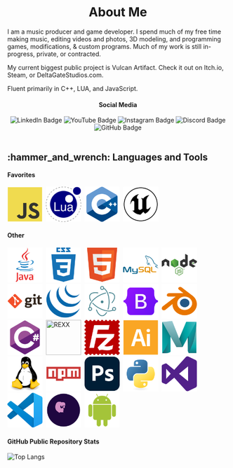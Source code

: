 <div id="header" align="center">
    <h1>About Me</h1>
</div>

<p>I am a music producer and game developer. I spend much of my free time making music, editing videos and photos, 3D modeling, and programming games, modifications, & custom programs. Much of my work is still in-progress, private, or contracted.

My current biggest public project is Vulcan Artifact. Check it out on Itch.io, Steam, or DeltaGateStudios.com.

Fluent primarily in C++, LUA, and JavaScript.</p>

<div id="socials" align="center">
    <h4>Social Media</h4>
    <div id="badges">
        <img src="https://img.shields.io/badge/LinkedIn-blue?style=for-the-badge&logo=linkedin&logoColor=white" alt="LinkedIn Badge"/>
        <img src="https://img.shields.io/badge/YouTube-red?style=for-the-badge&logo=youtube&logoColor=white" alt="YouTube Badge"/>
        <img src="https://img.shields.io/badge/instagram-white?style=for-the-badge&logo=instagram&logoColor=purple" alt="Instagram Badge"/>
        <img src="https://img.shields.io/badge/discord-purple?style=for-the-badge&logo=discord&logoColor=white" alt="Discord Badge"/>
        <img src="https://img.shields.io/badge/github-grey?style=for-the-badge&logo=github&logoColor=white" alt="GitHub Badge"/>
    </div>
    <img src="https://komarev.com/ghpvc/?username=Micro230&style=flat-square&color=blue" alt=""/>
</div>

<div id="languages" align="left">
    <h2>:hammer_and_wrench: Languages and Tools</h2>
    <h4>Favorites</h4>
    <div>
        <img src="https://github.com/devicons/devicon/blob/master/icons/javascript/javascript-original.svg" title="JavaScript" alt="JavaScript" width="80" height="80"/>&nbsp;
        <img src="https://github.com/devicons/devicon/blob/master/icons/lua/lua-original.svg" title="LUA" alt="LUA" width="80" height="80"/>&nbsp;
        <img src="https://github.com/devicons/devicon/blob/master/icons/cplusplus/cplusplus-original.svg" title="C++" alt="C++" width="80" height="80"/>&nbsp;
        <img src="https://github.com/devicons/devicon/blob/master/icons/unrealengine/unrealengine-original.svg" title="Unreal Engine" alt="Unreal Engine" width="80" height="80"/>&nbsp;
    </div>
    <h4>Other</h4>
    <div>
      <img src="https://github.com/devicons/devicon/blob/master/icons/java/java-original-wordmark.svg" title="Java" alt="Java" width="80" height="80"/>&nbsp;
      <img src="https://github.com/devicons/devicon/blob/master/icons/css3/css3-plain-wordmark.svg"  title="CSS3" alt="CSS" width="80" height="80"/>&nbsp;
      <img src="https://github.com/devicons/devicon/blob/master/icons/html5/html5-original.svg" title="HTML5" alt="HTML" width="80" height="80"/>&nbsp;
      <img src="https://github.com/devicons/devicon/blob/master/icons/mysql/mysql-original-wordmark.svg" title="MySQL"  alt="MySQL" width="80" height="80"/>&nbsp;
      <img src="https://github.com/devicons/devicon/blob/master/icons/nodejs/nodejs-original-wordmark.svg" title="NodeJS" alt="NodeJS" width="80" height="80"/>&nbsp;
      <img src="https://github.com/devicons/devicon/blob/master/icons/git/git-original-wordmark.svg" title="Git" **alt="Git" width="80" height="80"/>&nbsp;
      <img src="https://github.com/devicons/devicon/blob/master/icons/jquery/jquery-original.svg" title="JQuery" **alt="JQuery" width="80" height="80"/>&nbsp;
      <img src="https://github.com/devicons/devicon/blob/master/icons/electron/electron-original.svg" title="Electron" **alt="Electron" width="80" height="80"/>&nbsp;
      <img src="https://github.com/devicons/devicon/blob/master/icons/bootstrap/bootstrap-original.svg" title="Bootstrap" **alt="Bootstrap" width="80" height="80"/>&nbsp;
      <img src="https://github.com/devicons/devicon/blob/master/icons/blender/blender-original.svg" title="Blender" **alt="Blender" width="80" height="80"/>&nbsp;
      <img src="https://github.com/devicons/devicon/blob/master/icons/csharp/csharp-original.svg" title="C#" **alt="C#" width="80" height="80"/>&nbsp;
      <img src="https://www.svgrepo.com/show/374046/rexx.svg" title="REXX" **alt="REXX" width="80" height="80"/>&nbsp;
      <img src="https://github.com/devicons/devicon/blob/master/icons/filezilla/filezilla-plain.svg" title="FileZilla" **alt="FileZilla" width="80" height="80"/>&nbsp;
      <img src="https://github.com/devicons/devicon/blob/master/icons/illustrator/illustrator-plain.svg" title="Illustrator" **alt="Illustrator" width="80" height="80"/>&nbsp;
      <img src="https://github.com/devicons/devicon/blob/master/icons/maya/maya-original.svg" title="Maya" **alt="Maya" width="80" height="80"/>&nbsp;
      <img src="https://github.com/devicons/devicon/blob/master/icons/linux/linux-original.svg" title="Linux" **alt="Linux" width="80" height="80"/>&nbsp;
      <img src="https://github.com/devicons/devicon/blob/master/icons/npm/npm-original-wordmark.svg" title="NPM" **alt="NPM" width="80" height="80"/>&nbsp;
      <img src="https://github.com/devicons/devicon/blob/master/icons/photoshop/photoshop-plain.svg" title="Photoshop" **alt="Photoshop" width="80" height="80"/>&nbsp;
      <img src="https://github.com/devicons/devicon/blob/master/icons/python/python-original.svg" title="Python" **alt="Python" width="80" height="80"/>&nbsp;
      <img src="https://github.com/devicons/devicon/blob/master/icons/visualstudio/visualstudio-plain.svg" title="Visual Studio" **alt="Visual Studio" width="80" height="80"/>&nbsp;
      <img src="https://github.com/devicons/devicon/blob/master/icons/vscode/vscode-original.svg" title="Visual Studio Code" **alt="Visual Studio Code" width="80" height="80"/>&nbsp;
      <img src="https://github.com/devicons/devicon/blob/master/icons/aftereffects/aftereffects-original.svg" title="After Effects" **alt="After Effects" width="80" height="80"/>&nbsp;
      <img src="https://github.com/devicons/devicon/blob/master/icons/android/android-original.svg" title="Android" **alt="Android" width="80" height="80"/>&nbsp;
    </div>
</div>
<h4>GitHub Public Repository Stats</h4>

![Top Langs](https://github-readme-stats.vercel.app/api/top-langs/?username=micro230&layout=donut-vertical)
